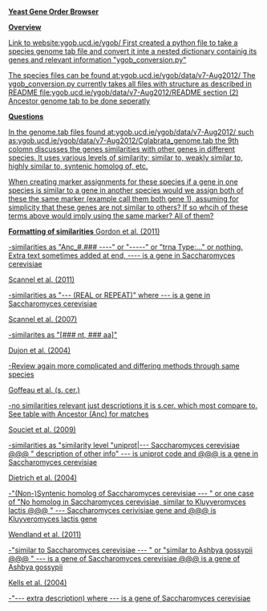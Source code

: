 <u>**Yeast Gene Order Browser**<u>

**Overview**

Link to website:ygob.ucd.ie/ygob/ First created a python file to take a species genome tab file and convert it inte a nested dictionary containig its genes and relevant information "ygob_conversion.py"

The species files can be found at:ygob.ucd.ie/ygob/data/v7-Aug2012/ The ygob_conversion.py currently takes all files with structure as described in README file:ygob.ucd.ie/ygob/data/v7-Aug2012/README section (2) Ancestor genome tab to be done seperatly

**Questions**

In the genome.tab files found at:ygob.ucd.ie/ygob/data/v7-Aug2012/ such as:ygob.ucd.ie/ygob/data/v7-Aug2012/Cglabrata_genome.tab the 9th colomn discusses the genes similarities with other genes in different species. It uses various levels of similarity; similar to, weakly similar to, highly similar to, syntenic homolog of, etc.

When creating marker assignments for these species if a gene in one species is similar to a gene in another species would we assign both of these the same marker (example call them both gene 1), assuming for simplicity that these genes are not similar to others? If so whcih of these terms above would imply using the same marker? All of them?

**Formatting of similarities**
Gordon et al. (2011)

-similarities as "Anc_#.### ----" or "-----" or "trna Type:..." or nothing. Extra text sometimes added at end, ---- is a gene in Saccharomyces cerevisiae

Scannel et al. (2011)

-similarities as "--- (REAL or REPEAT)" where --- is a gene in Saccharomyces cerevisiae

Scannel et al. (2007)

-similarites as "[### nt, ### aa]"

Dujon et al. (2004)

-Review again more complicated and differing methods through same species

Goffeau et al. (s. cer.)

-no similarities relevant just descriptions it is s.cer. which most compare to. See table with Ancestor (Anc) for matches

Souciet et al. (2009)

-similarities as "similarity level "uniprot|--- Saccharomyces cerevisiae @@@ " description of other info" --- is uniprot code and @@@ is a gene in Saccharomyces cerevisiae

Dietrich et al. (2004)

-"(Non-)Syntenic homolog of Saccharomyces cerevisiae --- " or one case of "No homolog in Saccharomyces cerevisiae, similar   to Kluyveromyces lactis @@@ "  --- Saccharomyces cerivisiae gene and @@@ is Kluyveromyces lactis gene

Wendland et al. (2011)

-"similar to Saccharomyces cerevisiae --- " or "similar to Ashbya gossypii @@@ " --- is a gene of Saccharomyces cerevisiae  @@@ is a gene of Ashbya gossypii

Kells et al. (2004)

-"--- extra description) where --- is a gene of Saccharomyces cerevisiae
